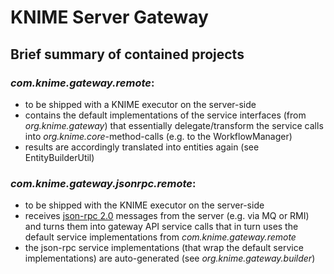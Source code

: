 # KNIME Server Gateway

## Brief summary of contained projects

### _com.knime.gateway.remote_: 
* to be shipped with a KNIME executor on the server-side
* contains the default implementations of the service interfaces (from _org.knime.gateway_) that essentially delegate/transform the service calls into _org.knime.core_-method-calls (e.g. to the WorkflowManager)
* results are accordingly translated into entities again (see EntityBuilderUtil)

### _com.knime.gateway.jsonrpc.remote_:
* to be shipped with the KNIME executor on the server-side
* receives [json-rpc 2.0](www.jsonrpc.org) messages from the server (e.g. via MQ or RMI) and turns them into gateway API service calls that in turn uses the default service implementations from _com.knime.gateway.remote_
* the json-rpc service implementations (that wrap the default service implementations) are auto-generated (see _org.knime.gateway.builder_)
